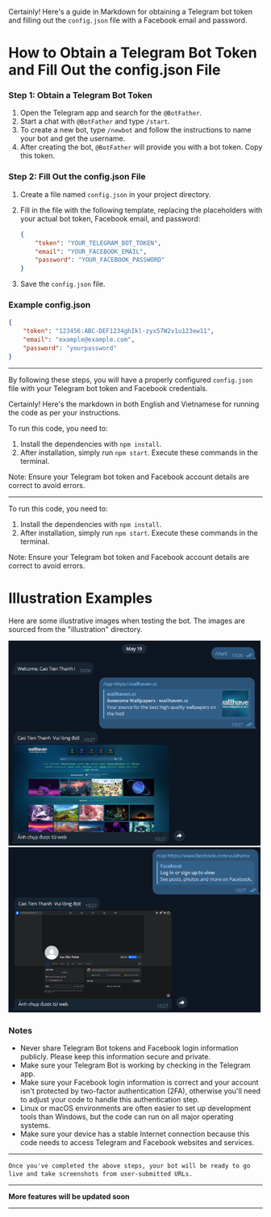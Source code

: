 Certainly! Here's a guide in Markdown for obtaining a Telegram bot token and filling out the `config.json` file with a Facebook email and password.

# How to Obtain a Telegram Bot Token and Fill Out the config.json File

### Step 1: Obtain a Telegram Bot Token

1. Open the Telegram app and search for the `@BotFather`.
2. Start a chat with `@BotFather` and type `/start`.
3. To create a new bot, type `/newbot` and follow the instructions to name your bot and get the username.
4. After creating the bot, `@BotFather` will provide you with a bot token. Copy this token.

### Step 2: Fill Out the config.json File

1. Create a file named `config.json` in your project directory.
2. Fill in the file with the following template, replacing the placeholders with your actual bot token, Facebook email, and password:

    ```json
    {
        "token": "YOUR_TELEGRAM_BOT_TOKEN",
        "email": "YOUR_FACEBOOK_EMAIL",
        "password": "YOUR_FACEBOOK_PASSWORD"
    }
    ```

3. Save the `config.json` file.

### Example config.json

```json
{
    "token": "123456:ABC-DEF1234ghIkl-zyx57W2v1u123ew11",
    "email": "example@example.com",
    "password": "yourpassword"
}
```

---

By following these steps, you will have a properly configured `config.json` file with your Telegram bot token and Facebook credentials.

Certainly! Here's the markdown in both English and Vietnamese for running the code as per your instructions.

To run this code, you need to:
1. Install the dependencies with `npm install`.
2. After installation, simply run `npm start`.
Execute these commands in the terminal.

Note: Ensure your Telegram bot token and Facebook account details are correct to avoid errors.

---

To run this code, you need to:
1. Install the dependencies with `npm install`.
2. After installation, simply run `npm start`.
Execute these commands in the terminal.

Note: Ensure your Telegram bot token and Facebook account details are correct to avoid errors.

# Illustration Examples

Here are some illustrative images when testing the bot. The images are sourced from the "illustration" directory.

<img src="illustration/ex1.png" alt="Example 1" width="500">

<img src="illustration/ex2.png" alt="Example 2" width="500">

### Notes
- Never share Telegram Bot tokens and Facebook login information publicly. Please keep this information secure and private.
- Make sure your Telegram Bot is working by checking in the Telegram app.
- Make sure your Facebook login information is correct and your account isn't protected by two-factor authentication (2FA), otherwise you'll need to adjust your code to handle this authentication step.
- Linux or macOS environments are often easier to set up development tools than Windows, but the code can run on all major operating systems.
- Make sure your device has a stable Internet connection because this code needs to access Telegram and Facebook websites and services.

---

```
Once you've completed the above steps, your bot will be ready to go live and take screenshots from user-submitted URLs.
```

---

**More features will be updated soon**

---
